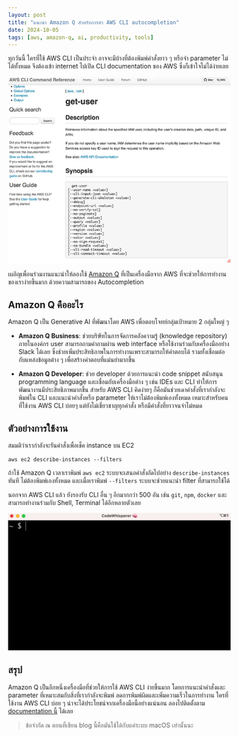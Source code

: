 ```yaml
---
layout: post
title: "แนะนำ Amazon Q สำหรับการทำ AWS CLI autocompletion"
date: 2024-10-05
tags: [aws, amazon-q, ai, productivity, tools]
---
```


ทุกวันนี้ ใครที่ใช้ AWS CLI เป็นประจำ อาจจะมีบ้างที่ต้องพิมพ์คำสั่งยาว ๆ หรือจำ parameter ไม่ได้ทั้งหมด จึงต้องเข้า internet ไปเปิด CLI documentation ของ AWS ซึ่งก็เข้าใจไม่ได้ง่ายเลย

![AWS CLI documentation](/assets/2024-10-05-aws-cli-documentation.webp)

เผอิญเพื่อนร่วมงานแนะนำให้ลองใช้ [Amazon Q](https://aws.amazon.com/q/) ที่เป็นเครื่องมือจาก AWS ที่จะช่วยให้การทำงานของเราง่ายขึ้นมาก ด้วยความสามารถของ Autocompletion

## Amazon Q คืออะไร

Amazon Q เป็น Generative AI ที่พัฒนาโดย AWS เพื่อตอบโจทย์กลุ่มเป้าหมาย 2 กลุ่มใหญ่ ๆ

- **Amazon Q Business**: ช่วยบริษัทในการจัดการคลังความรู้ (knowledge repository) ภายในองค์กร user สามารถถามคำถามผ่าน web interface หรือใช้งานร่วมกับเครื่องมืออย่าง Slack ได้เลย ซึ่งช่วยเพิ่มประสิทธิภาพในการทำงานเพราะสามารถให้คำตอบได้ รวมทั้งเชื่อมต่อกับแหล่งข้อมูลต่าง ๆ เพื่อสร้างคำตอบที่แม่นยำมากขึ้น

- **Amazon Q Developer**: ช่วย developer ด้วยการแนะนำ code snippet สนับสนุน programming language และเชื่อมกับเครื่องมือต่าง ๆ เช่น IDEs และ CLI ทำให้การพัฒนางานมีประสิทธิภาพมากขึ้น สำหรับ AWS CLI คิดง่ายๆ ก็คือมันช่วยเดาคำสั่งที่เรากำลังจะพิมพ์ใน CLI และแนะนำคำสั่งหรือ parameter ให้เราไม่ต้องพิมพ์เองทั้งหมด เหมาะสำหรับคนที่ใช้งาน AWS CLI บ่อยๆ แต่ยังไม่เชี่ยวชาญทุกคำสั่ง หรือมีคำสั่งที่ยาวจนจำไม่หมด

## ตัวอย่างการใช้งาน

สมมติว่าเรากำลังจะรันคำสั่งเพื่อเช็ค instance บน EC2

```
aws ec2 describe-instances --filters
```

ถ้าใช้ Amazon Q เวลาเราพิมพ์ `aws ec2` ระบบจะเสนอคำสั่งถัดไปอย่าง `describe-instances` ทันที ไม่ต้องพิมพ์เองทั้งหมด และเมื่อเราพิมพ์ `--filters` ระบบจะช่วยแนะนำ filter ที่สามารถใช้ได้  

นอกจาก AWS CLI แล้ว ยังรองรับ CLI อื่น ๆ อีกมากกว่า 500 อัน เช่น `git`, `npm`, `docker` และสามารถทำงานร่วมกับ Shell, Terminal ได้อีกหลายตัวเลย

![Amazon Q CLI completions](/assets/2024-10-05-amazon-q-command-line-completions.gif)

## สรุป
Amazon Q เป็นอีกหนึ่งเครื่องมือที่ช่วยให้การใช้ AWS CLI ง่ายขึ้นมาก โดยการแนะนำคำสั่งและ parameter ที่เหมาะสมกับสิ่งที่เรากำลังจะพิมพ์ ลดการพิมพ์ผิดและเพิ่มความเร็วในการทำงาน ใครที่ใช้งาน AWS CLI บ่อย ๆ น่าจะได้ประโยชน์จากเครื่องมือนี้อย่างแน่นอน ลองไปติดตั้งตาม [documentation นี้](https://docs.aws.amazon.com/amazonq/latest/qdeveloper-ug/command-line-getting-started-installing.html) ได้เลย

> ข้อจำกัด ณ ตอนที่เขียน blog นี้คือมันใช้ได้กับแค่ระบบ macOS เท่านั้นนะ
